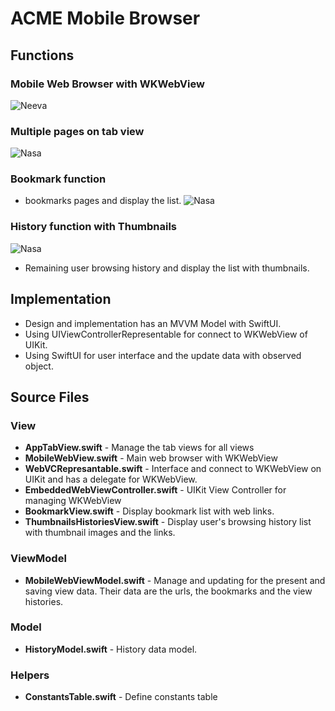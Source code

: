 # ACME Mobile Browser

## Functions

### Mobile Web Browser with WKWebView
![Neeva](images/Neeva.png "Web Browsing")

### Multiple pages on tab view
![Nasa](images/nasa.png "Tab Bar")

### Bookmark function
- bookmarks pages and display the list.
![Nasa](images/bookmarks.png "Bookmark")

### History function with Thumbnails
![Nasa](images/history.png "History list with thumbnails")
- Remaining user browsing history and display the list with thumbnails.

## Implementation
- Design and implementation has an MVVM Model with SwiftUI.
- Using UIViewControllerRepresentable for connect to WKWebView of UIKit.
- Using SwiftUI for user interface and the update data with observed object.

## Source Files

### View
- <b>AppTabView.swift</b> - 
Manage the tab views for all views
- <b>MobileWebView.swift</b> - 
Main web browser with WKWebView
- <b>WebVCRepresantable.swift</b> - 
Interface and connect to WKWebView on UIKit and has a delegate for WKWebView.
- <b>EmbeddedWebViewController.swift</b> - 
UIKit View Controller for managing WKWebView
- <b>BookmarkView.swift</b> - 
Display bookmark list with web links.
- <b>ThumbnailsHistoriesView.swift</b> - 
Display user's browsing history list with thumbnail images and the links.

### ViewModel
- <b>MobileWebViewModel.swift</b> -
Manage and updating for the present  and saving view data. 
Their data are the urls, the bookmarks and the view histories.

### Model
- <b>HistoryModel.swift</b> -
History data model.

### Helpers
- <b>ConstantsTable.swift</b> - Define constants table


